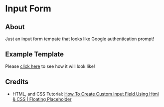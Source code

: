 # Input Form

## About
Just an input form tempate that looks like Google authentication prompt!

## Example Template

Please [click here](https://raymond-1227.github.io/input-form) to see how it will look like!

## Credits

 - HTML, and CSS Tutorial: [How To Create Custom Input Field Using Html & CSS | Floating Placeholder](https://www.youtube.com/watch?v=IvW904CCnFs)
